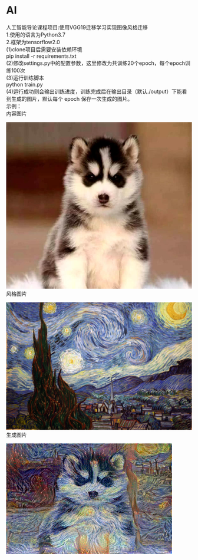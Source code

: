 # AI
人工智能导论课程项目:使用VGG19迁移学习实现图像风格迁移  
1.使用的语言为Python3.7  
2.框架为tensorflow2.0  
(1)clone项目后需要安装依赖环境  
pip install -r requirements.txt  
(2)修改settings.py中的配置参数，这里修改为共训练20个epoch，每个epoch训练100次  
(3)运行训练脚本  
python train.py  
(4)运行成功则会输出训练进度，训练完成后在输出目录（默认./output）下能看到生成的图片，默认每个 epoch 保存一次生成的图片。  
示例：  
内容图片  

![image](https://github.com/QIAN-CJ/AI/blob/main/samples/dog.jpg)  
风格图片

![image](https://github.com/QIAN-CJ/AI/blob/main/samples/style.jpg)  
生成图片

![image](https://github.com/QIAN-CJ/AI/blob/main/samples/dog_gen.jpg)
